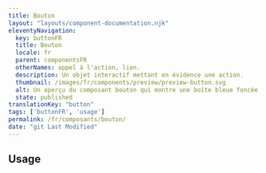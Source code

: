 ```yaml
---
title: Bouton
layout: "layouts/component-documentation.njk"
eleventyNavigation:
  key: buttonFR
  title: Bouton
  locale: fr
  parent: componentsFR
  otherNames: appel à l'action, lien.
  description: Un objet interactif mettant en évidence une action.
  thumbnail: /images/fr/components/preview/preview-button.svg
  alt: Un aperçu du composant bouton qui montre une boîte bleue foncée avec le texte en blanc et une flèche blanche à l'intérieur.
  state: published
translationKey: "button"
tags: ['buttonFR', 'usage']
permalink: /fr/composants/bouton/
date: "git Last Modified"
---
```


## Usage